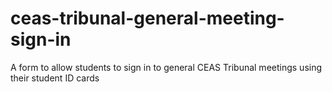 # ceas-tribunal-general-meeting-sign-in
A form to allow students to sign in to general CEAS Tribunal meetings using their student ID cards
